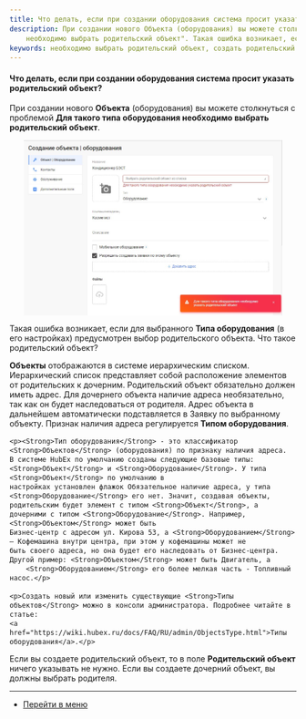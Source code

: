 ```yaml
---
title: Что делать, если при создании оборудования система просит указать родительский объект?
description: При создании нового Объекта (оборудования) вы можете столкнуться с проблемой "Для такого типа оборудования
    необходимо выбрать родительский объект". Такая ошибка возникает, если для выбранного Типа оборудования (в его настройках) предусмотрен выбор родительского объекта.
keywords: необходимо выбрать родительский объект, создать родительский объект, hubex, хабекс, хубекс, хабикс
---
```

#### Что делать, если при создании оборудования система просит указать родительский объект?
<html>
<meta charset="utf-8">
</html>
<body>

<p>При создании нового <Strong>Объекта</Strong> (оборудования) вы можете столкнуться с проблемой <Strong>Для такого типа оборудования
    необходимо выбрать родительский объект</Strong>.</p>
<div>
    <img style="margin: 0 auto; display: block; max-width: 90%;"
         src="/attachments/images/FAQ/USER/TheDifferenceBetweenObjectTypes/Problem.jpg"/>
</div>

<p>Такая ошибка возникает, если для выбранного <Strong>Типа оборудования</Strong> (в его настройках) предусмотрен выбор родительского объекта. Что такое родительский объект? </p>

<p><Strong>Объекты</Strong> отображаются в системе иерархическим списком. Иерархический список
    представляет собой расположение элементов от родительских к дочерним. Родительский объект обязательно должен иметь
    адрес. Для дочернего объекта наличие адреса необязательно, так как он будет наследоваться от родителя. Адрес объекта
    в дальнейшем автоматически подставляется в Заявку по выбранному объекту. Признак наличия адреса регулируется <Strong>Типом
    оборудования</Strong>.</p>



    <p><Strong>Тип оборудования</Strong> - это классификатор <Strong>Объектов</Strong> (оборудования) по признаку наличия адреса.
    В системе HubEx по умолчанию созданы следующие базовые типы: <Strong>Объект</Strong> и <Strong>Оборудование</Strong>. У типа <Strong>Объект</Strong> по умолчанию в
    настройках установлен флажок Обязательное наличие адреса, у типа <Strong>Оборудование</Strong> его нет. Значит, создавая объекты,
    родительским будет элемент с типом <Strong>Объект</Strong>, а дочерними с типом <Strong>Оборудование</Strong>. Например, <Strong>Объектом</Strong> может быть
    Бизнес-центр с адресом ул. Кирова 53, а <Strong>Оборудованием</Strong> – Кофемашина внутри центра, при этом у кофемашины может не
    быть своего адреса, но она будет его наследовать от Бизнес-центра. Другой пример: <Strong>Объектом</Strong> может быть Двигатель, а
        <Strong>Оборудованием</Strong> его более мелкая часть - Топливный насос.</p>

    <p>Создать новый или изменить существующие <Strong>Типы объектов</Strong> можно в консоли администратора. Подробнее читайте в статье:
    <a href="https://wiki.hubex.ru/docs/FAQ/RU/admin/ObjectsType.html">Типы оборудования</a>.</p>

<p>Если вы создаете родительский объект, то в поле <Strong>Родительский объект</Strong> ничего указывать не нужно. Если вы создаете дочерний объект, вы должны выбрать родителя.</p>

</body>

___
- [Перейти в меню](http://wiki.hubex.ru)

